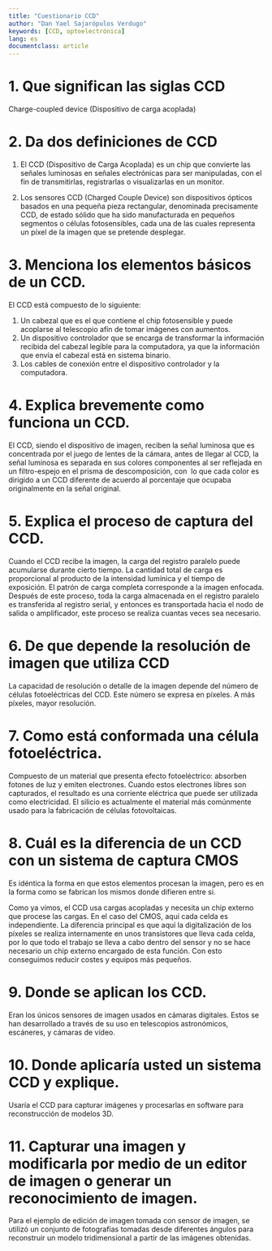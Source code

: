 ```yaml
---
title: "Cuestionario CCD"
author: "Dan Yael Sajarópulos Verdugo"
keywords: [CCD, optoelectrónica]
lang: es
documentclass: article
---
```


# 1. Que significan las siglas CCD

Charge-coupled device (Dispositivo de carga acoplada)

# 2. Da dos definiciones de CCD

1. El CCD (Dispositivo de Carga Acoplada) es un chip que convierte las señales luminosas en señales electrónicas para ser manipuladas, con el fin de transmitirlas, registrarlas o visualizarlas en un monitor.

2. Los sensores CCD (Charged Couple Device) son dispositivos ópticos basados en una pequeña pieza rectangular, denominada precisamente CCD, de estado sólido que ha sido manufacturada en pequeños segmentos o células fotosensibles, cada una de las cuales representa un píxel de la imagen que se pretende desplegar.

# 3. Menciona los elementos básicos de un CCD.

El CCD está compuesto de lo siguiente:
1. Un cabezal que es el que contiene el chip fotosensible y puede acoplarse al telescopio afín de tomar imágenes con aumentos. 
2. Un dispositivo controlador que se encarga de transformar la información recibida del cabezal legible para la computadora, ya que la información que envía el cabezal está en sistema binario.
3. Los cables de conexión entre el dispositivo controlador y la computadora.

# 4. Explica  brevemente  como funciona un CCD.

El CCD, siendo el dispositivo de imagen, reciben la señal luminosa que es concentrada por el juego de lentes de la cámara, antes de llegar al CCD, la señal luminosa es separada en sus colores componentes al ser reflejada en un filtro-espejo en el prisma de descomposición, con  lo que cada color es dirigido a un CCD diferente de acuerdo al porcentaje que ocupaba originalmente en la señal original.

# 5. Explica el proceso de captura  del CCD.

Cuando el CCD recibe la imagen, la carga del registro paralelo puede acumularse durante cierto tiempo. La cantidad total de carga es proporcional al producto de la intensidad lumínica y el tiempo de exposición. El patrón de carga completa corresponde a la imagen enfocada. Después de este proceso, toda la carga almacenada en el registro paralelo es transferida al registro serial, y entonces es transportada hacia el nodo de salida o amplificador, este proceso se realiza cuantas veces sea necesario.

# 6. De que depende la resolución  de imagen que utiliza CCD

La capacidad de resolución o detalle de la imagen depende del número de células fotoeléctricas del CCD. Este número se expresa en píxeles. A más píxeles, mayor resolución.

# 7. Como está conformada una célula fotoeléctrica.

Compuesto de un material que presenta efecto fotoeléctrico: absorben fotones de luz y emiten electrones. Cuando estos electrones libres son capturados, el resultado es una corriente eléctrica que puede ser utilizada como electricidad. El silicio es actualmente el material más comúnmente usado para la fabricación de células fotovoltaicas.

# 8. Cuál es la diferencia de un CCD con un sistema de captura CMOS

Es idéntica la forma en que estos elementos procesan la imagen, pero es en la forma como se fabrican los mismos donde difieren entre si.

Como ya vimos, el CCD usa cargas acopladas y necesita un chip externo que procese las cargas. En el caso del CMOS, aquí cada celda es independiente. La diferencia principal es que aquí la digitalización de los píxeles se realiza internamente en unos transistores que lleva cada celda, por lo que todo el trabajo se lleva a cabo dentro del sensor y no se hace necesario un chip externo encargado de esta función. Con esto conseguimos reducir costes y equipos más pequeños.

# 9. Donde se aplican los CCD.

Eran los únicos sensores de imagen usados en cámaras digitales. Estos se han desarrollado a través de su uso en telescopios astronómicos, escáneres, y cámaras de vídeo.

# 10. Donde aplicaría usted un sistema CCD y explique.

Usaría el CCD para capturar imágenes y procesarlas en software para reconstrucción de modelos 3D.

# 11. Capturar una imagen y modificarla por medio de un editor de imagen o generar un reconocimiento de imagen.

Para el ejemplo de edición de imagen tomada con sensor de imagen, se utilizó un conjunto de fotografías tomadas desde diferentes ángulos para reconstruir un modelo tridimensional a partir de las imágenes obtenidas. 


